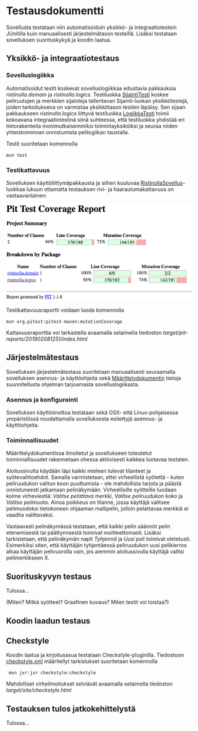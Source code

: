 # Testausdokumentti

Sovellusta testataan niin automatisoiduin yksikkö- ja integraatiotestein JUnitilla kuin manuaalisesti järjestelmätason testeillä. Lisäksi testataan sovelluksen suorituskykyä ja koodin laatua.

## Yksikkö- ja integraatiotestaus

### Sovelluslogiikka

Automatisoidut testit koskevat sovelluslogiikkaa edustavia pakkauksia _ristinolla.domain_ ja _ristinolla.logics_. Testiluokka [SijaintiTesti](https://github.com/heidihas/tira-harjoitustyo/blob/master/TiraHarjoitustyo/src/test/java/ristinolla/tests/domain/SijaintiTesti.java) koskee peliruutujen ja merkkien sijainteja tallentavan Sijainti-luokan yksikkötestejä, joiden tarkoituksena on varmistaa yksikkötason testien läpäisy. Sen sijaan pakkaukseen _ristinolla.logics_ liittyvä testiluokka [LogiikkaTesti](https://github.com/heidihas/tira-harjoitustyo/blob/master/TiraHarjoitustyo/src/test/java/ristinolla/tests/logics/LogiikkaTesti.java) toimii kokoavana integraatiotestinä siinä suhteessa, että testiluokka yhdistää eri tietorakenteita monimutkaisemmiksi toimintayksiköiksi ja seuraa niiden yhteistoiminnan onnistumista pelilogiikan taustalla.

Testit suoritetaan komennolla

```
mvn test
```

### Testikattavuus

Sovelluksen käyttöliittymäpakkausta ja siihen kuuluvaa [RistinollaSovellus](https://github.com/heidihas/tira-harjoitustyo/blob/master/TiraHarjoitustyo/src/main/java/ristinolla/ui/RistinollaSovellus.java)-luokkaa lukuun ottamatta testauksen rivi- ja haarautumakattavuus on vastaavanlainen:

<img src="https://github.com/heidihas/tira-harjoitustyo/blob/master/Dokumentaatio/Kuvia/Testikattavuus_8_2.png" width="600">

Testikattavuusraportti voidaan luoda komennolla

```
mvn org.pitest:pitest-maven:mutationCoverage
```

Kattavuusraporttia voi tarkastella avaamalla selaimella tiedoston _target/pit-reports/201902081251/index.html_

## Järjestelmätestaus

Sovelluksen järjestelmätestaus suoritetaan manuaalisesti seuraamalla sovelluksen asennus- ja käyttöohjeita sekä [Määrittelydokumentin](https://github.com/heidihas/tira-harjoitustyo/blob/master/Dokumentaatio/M%C3%A4%C3%A4rittelydokumentti.md) tietoja suunnitellusta ohjelman tarjoamasta sovelluslogiikasta.

### Asennus ja konfigurointi

Sovelluksen käyttöönottoa testataan sekä OSX- että Linux-pohjaisessa ympäristössä noudattamalla sovelluksesta esitettyjä asennus- ja käyttöohjeita.

### Toiminnallisuudet

Määrittelydokumentissa ilmoitetut ja sovellukseen toteutetut toiminnallisuudet rakennetaan ohessa aktiivisesti kaikkea luotavaa testaten. 

Aloitussivulta käydään läpi kaikki mieleen tulevat tilanteet ja syötevaihtoehdot. Samalla varmistetaan, ettei virheellistä syötettä - kuten peliruudukon valitun koon puuttumista - ole mahdollista tarjota ja päästä onnistuneesti jatkamaan pelinäkymään. Virheellisille syötteille luodaan kolme virheviestiä: _Valitse pelattava merkki_, _Valitse peliruudukon koko_ ja _Valitse pelimuoto_. Ainoa poikkeus on tilanne, jossa käyttäjä valitsee pelimuodoksi tietokoneen ohjaaman mallipelin, jolloin pelattavaa merkkiä ei vaadita valittavaksi. 

Vastaavasti pelinäkymässä testataan, että kaikki pelin säännöt pelin etenemisestä tai päättymisestä toimivat moitteettomasti. Lisäksi tarkistetaan, että pelinäkymän napit _Tyhjennä_ ja _Uusi peli_ toimivat oletetusti. Esimerkiksi siten, että käyttäjän tyhjentäessä peliruudukon uusi pelikierros alkaa käyttäjän pelivuorolla vain, jos aiemmin aloitussivulla käyttäjä valitsi pelimerkikseen X.

## Suorituskyvyn testaus

Tulossa...

(Miten? Mitkä syötteet? Graafinen kuvaus? Miten testit voi toistaa?)

## Koodin laadun testaus

## Checkstyle

Koodin laatua ja kirjoitusasua testataan Checkstyle-pluginilla. Tiedostoon [checkstyle.xml](https://github.com/heidihas/tira-harjoitustyo/blob/master/TiraHarjoitustyo/checkstyle.xml) määritellyt tarkistukset suoritetaan komennolla

```
 mvn jxr:jxr checkstyle:checkstyle
```

Mahdolliset virheilmoitukset selviävät avaamalla selaimella tiedoston _target/site/checkstyle.html_

## Testauksen tulos jatkokehittelystä

Tulossa...
